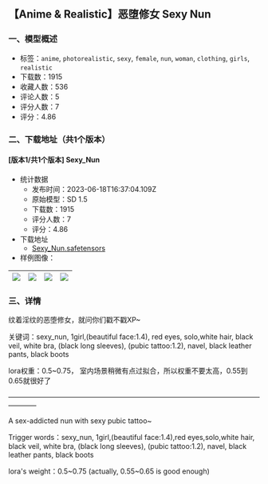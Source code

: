 ## 【Anime & Realistic】恶堕修女  Sexy Nun
### 一、模型概述

- 标签：`anime`, `photorealistic`, `sexy`, `female`, `nun`, `woman`, `clothing`, `girls`, `realistic`
- 下载数：1915
- 收藏人数：536
- 评论人数：5
- 评分人数：7
- 评分：4.86

### 二、下载地址（共1个版本）

#### [版本1/共1个版本] Sexy_Nun

- 统计数据
  - 发布时间：2023-06-18T16:37:04.109Z
  - 原始模型：SD 1.5
  - 下载数：1915
  - 评分人数：7
  - 评分：4.86
- 下载地址
  - [Sexy_Nun.safetensors](https://civitai.com/api/download/models/98896)
- 样例图像：

| <img src="https://image.civitai.com/xG1nkqKTMzGDvpLrqFT7WA/b6975d42-d6b5-4ea5-aa21-e8029d43b59a/width=450/1196070.jpeg" /> | <img src="https://image.civitai.com/xG1nkqKTMzGDvpLrqFT7WA/614801a9-e5d6-458d-9831-0f80fe177a13/width=450/1196500.jpeg" /> | <img src="https://image.civitai.com/xG1nkqKTMzGDvpLrqFT7WA/1a27895d-ebd6-4c88-a579-69d6330de072/width=450/1196063.jpeg" /> | <img src="https://image.civitai.com/xG1nkqKTMzGDvpLrqFT7WA/6ceef243-6520-4392-bb09-cccf6840e49c/width=450/1196074.jpeg" /> |
| ---- | ---- | ---- | ---- |


### 三、详情
<p>纹着淫纹的恶堕修女，就问你们戳不戳XP~</p><p></p><p>关键词：sexy_nun, 1girl,(beautiful face:1.4), red eyes, solo,white hair, black veil, white bra, (black long sleeves), (pubic tattoo:1.2), navel, black leather pants, black boots</p><p></p><p>lora权重：0.5~0.75， 室内场景稍微有点过拟合，所以权重不要太高，0.55到0.65就很好了</p><p>————————————————————————————————————————</p><p>A sex-addicted nun with sexy pubic tattoo~</p><p></p><p>Trigger words：sexy_nun, 1girl,(beautiful face:1.4),red eyes,solo,white hair, black veil, white bra, (black long sleeves), (pubic tattoo:1.2), navel, black leather pants, black boots</p><p></p><p>lora's weight：0.5~0.75 (actually, 0.55~0.65 is good enough)</p>
